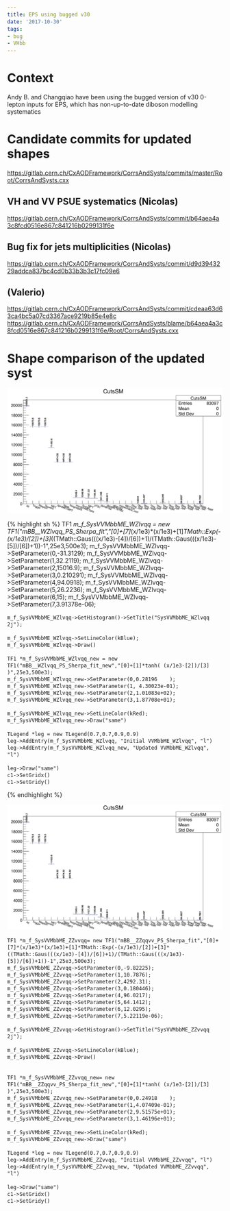 ```yaml
---
title: EPS using bugged v30
date: '2017-10-30'
tags:
- bug
- VHbb
---
```

# Context

Andy B. and Changqiao have been using the bugged version of v30 0-lepton inputs for EPS, which has non-up-to-date diboson modelling systematics

# Candidate commits for updated shapes

https://gitlab.cern.ch/CxAODFramework/CorrsAndSysts/commits/master/Root/CorrsAndSysts.cxx

## VH and VV PSUE systematics (Nicolas)
https://gitlab.cern.ch/CxAODFramework/CorrsAndSysts/commit/b64aea4a3c8fcd0516e867c841216b0299131f6e

## Bug fix for jets multiplicities (Nicolas)
https://gitlab.cern.ch/CxAODFramework/CorrsAndSysts/commit/d9d3943229addca837bc4cd0b33b3b3c17fc09e6

## (Valerio)
https://gitlab.cern.ch/CxAODFramework/CorrsAndSysts/commit/cdeaa63d63ca4bc5a07cd3367ace9219b85e4e8c
https://gitlab.cern.ch/CxAODFramework/CorrsAndSysts/blame/b64aea4a3c8fcd0516e867c841216b0299131f6e/Root/CorrsAndSysts.cxx

# Shape comparison of the updated syst

![IMAGE](/images/q/IMAGE)

{% highlight sh %}
    TF1 *m_f_SysVVMbbME_WZlvqq = new TF1("mBB__WZlvqq_PS_Sherpa_fit","[0]+[7]*(x/1e3)*(x/1e3)+[1]*TMath::Exp(-(x/1e3)/[2])+[3]*((TMath::Gaus(((x/1e3)-[4])/[6])+1)/(TMath::Gaus(((x/1e3)-[5])/[6])+1))-1",25e3,500e3);
    m_f_SysVVMbbME_WZlvqq->SetParameter(0,-31.3129);
    m_f_SysVVMbbME_WZlvqq->SetParameter(1,32.2119);
    m_f_SysVVMbbME_WZlvqq->SetParameter(2,15016.9);
    m_f_SysVVMbbME_WZlvqq->SetParameter(3,0.210291);
    m_f_SysVVMbbME_WZlvqq->SetParameter(4,94.0918);
    m_f_SysVVMbbME_WZlvqq->SetParameter(5,26.2236);
    m_f_SysVVMbbME_WZlvqq->SetParameter(6,15);
    m_f_SysVVMbbME_WZlvqq->SetParameter(7,3.91378e-06);
    
    m_f_SysVVMbbME_WZlvqq->GetHistogram()->SetTitle("SysVVMbbME_WZlvqq 2j");
    
    m_f_SysVVMbbME_WZlvqq->SetLineColor(kBlue);
    m_f_SysVVMbbME_WZlvqq->Draw()
    
    TF1 *m_f_SysVVMbbME_WZlvqq_new = new TF1("mBB__WZlvqq_PS_Sherpa_fit_new","[0]+[1]*tanh( (x/1e3-[2])/[3] )",25e3,500e3);
    m_f_SysVVMbbME_WZlvqq_new->SetParameter(0,0.28196    );
    m_f_SysVVMbbME_WZlvqq_new->SetParameter(1, 4.30023e-01);
    m_f_SysVVMbbME_WZlvqq_new->SetParameter(2,1.01083e+02);
    m_f_SysVVMbbME_WZlvqq_new->SetParameter(3,1.87708e+01);

    m_f_SysVVMbbME_WZlvqq_new->SetLineColor(kRed);
    m_f_SysVVMbbME_WZlvqq_new->Draw("same")
    
    TLegend *leg = new TLegend(0.7,0.7,0.9,0.9)
    leg->AddEntry(m_f_SysVVMbbME_WZlvqq, "Initial VVMbbME_WZlvqq", "l")
    leg->AddEntry(m_f_SysVVMbbME_WZlvqq_new, "Updated VVMbbME_WZlvqq", "l")

    leg->Draw("same")
    c1->SetGridx()
    c1->SetGridy()
{% endhighlight %}

![IMAGE](/images/q/IMAGE)

    TF1 *m_f_SysVVMbbME_ZZvvqq= new TF1("mBB__ZZqqvv_PS_Sherpa_fit","[0]+[7]*(x/1e3)*(x/1e3)+[1]*TMath::Exp(-(x/1e3)/[2])+[3]*((TMath::Gaus(((x/1e3)-[4])/[6])+1)/(TMath::Gaus(((x/1e3)-[5])/[6])+1))-1",25e3,500e3);
    m_f_SysVVMbbME_ZZvvqq->SetParameter(0,-9.82225);
    m_f_SysVVMbbME_ZZvvqq->SetParameter(1,10.7876);
    m_f_SysVVMbbME_ZZvvqq->SetParameter(2,4292.31);
    m_f_SysVVMbbME_ZZvvqq->SetParameter(3,0.180446);
    m_f_SysVVMbbME_ZZvvqq->SetParameter(4,96.0217);
    m_f_SysVVMbbME_ZZvvqq->SetParameter(5,64.1412);
    m_f_SysVVMbbME_ZZvvqq->SetParameter(6,12.0295);
    m_f_SysVVMbbME_ZZvvqq->SetParameter(7,5.22119e-06);

    m_f_SysVVMbbME_ZZvvqq->GetHistogram()->SetTitle("SysVVMbbME_ZZvvqq 2j");

    m_f_SysVVMbbME_ZZvvqq->SetLineColor(kBlue);
    m_f_SysVVMbbME_ZZvvqq->Draw()
   
   
    TF1 *m_f_SysVVMbbME_ZZvvqq_new= new TF1("mBB__ZZqqvv_PS_Sherpa_fit_new","[0]+[1]*tanh( (x/1e3-[2])/[3] )",25e3,500e3);
    m_f_SysVVMbbME_ZZvvqq_new->SetParameter(0,0.24918    );
    m_f_SysVVMbbME_ZZvvqq_new->SetParameter(1,4.07409e-01);
    m_f_SysVVMbbME_ZZvvqq_new->SetParameter(2,9.51575e+01);
    m_f_SysVVMbbME_ZZvvqq_new->SetParameter(3,1.46196e+01);

    m_f_SysVVMbbME_ZZvvqq_new->SetLineColor(kRed);
    m_f_SysVVMbbME_ZZvvqq_new->Draw("same")
    
    TLegend *leg = new TLegend(0.7,0.7,0.9,0.9)
    leg->AddEntry(m_f_SysVVMbbME_ZZvvqq, "Initial VVMbbME_ZZvvqq", "l")
    leg->AddEntry(m_f_SysVVMbbME_ZZvvqq_new, "Updated VVMbbME_ZZvvqq", "l")

    leg->Draw("same")
    c1->SetGridx()
    c1->SetGridy()

